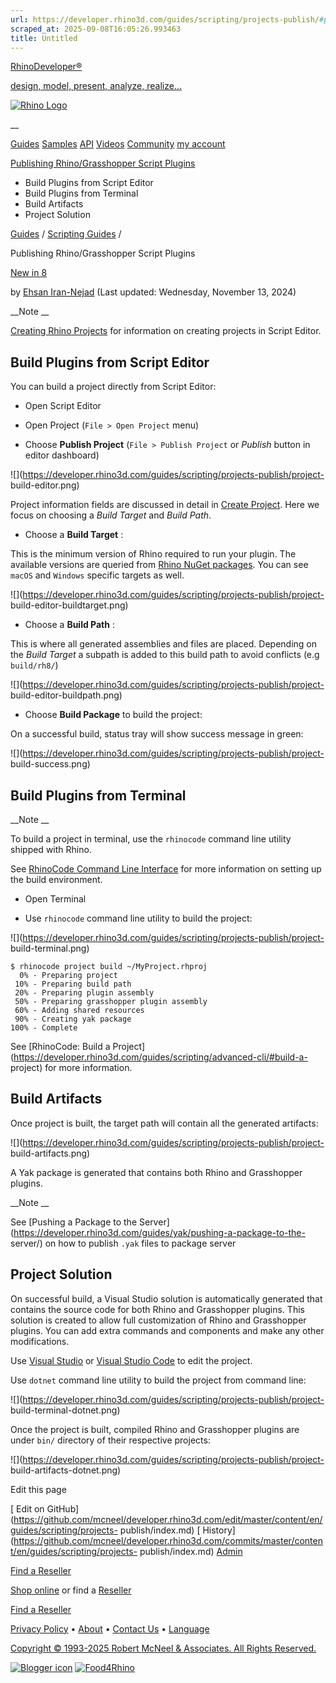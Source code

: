 ```yaml
---
url: https://developer.rhino3d.com/guides/scripting/projects-publish/#project-solution
scraped_at: 2025-09-08T16:05:26.993463
title: Untitled
---
```


[RhinoDeveloper®](/)

[design, model, present, analyze, realize...](/)

[![Rhino Logo](https://developer.rhino3d.com/images/rhinodevlogo.png)](/)

__

[Guides](https://developer.rhino3d.com/guides)
[Samples](https://developer.rhino3d.com/samples)
[API](https://developer.rhino3d.com/api)
[Videos](https://developer.rhino3d.com/videos)
[Community](https://discourse.mcneel.com/c/rhino-developer) [my account
](https://www.rhino3d.com/my-account/ "Manage your account, licenses, and
teams")

[Publishing Rhino/Grasshopper Script
Plugins](https://developer.rhino3d.com/guides/scripting/projects-publish/)

  * Build Plugins from Script Editor
  * Build Plugins from Terminal
  * Build Artifacts
  * Project Solution

[Guides](https://developer.rhino3d.com/en/guides/) / [Scripting
Guides](https://developer.rhino3d.com/en/guides/scripting/) /

Publishing Rhino/Grasshopper Script Plugins

[New in 8](https://developer.rhino3d.com/8/new)

by [Ehsan Iran-Nejad](https://discourse.mcneel.com/u/eirannejad/) (Last
updated: Wednesday, November 13, 2024)

__Note __

[Creating Rhino
Projects](https://developer.rhino3d.com/guides/scripting/projects-create/) for
information on creating projects in Script Editor.

## Build Plugins from Script Editor

You can build a project directly from Script Editor:

  * Open Script Editor

  * Open Project (`File > Open Project` menu)

  * Choose **Publish Project** (`File > Publish Project` or _Publish_ button in editor dashboard)

![](https://developer.rhino3d.com/guides/scripting/projects-publish/project-
build-editor.png)

Project information fields are discussed in detail in [Create
Project](https://developer.rhino3d.com/guides/scripting/projects-create/).
Here we focus on choosing a _Build Target_ and _Build Path_.

  * Choose a **Build Target** :

This is the minimum version of Rhino required to run your plugin. The
available versions are queried from [Rhino NuGet
packages](https://www.nuget.org/profiles/McNeel). You can see `macOS` and
`Windows` specific targets as well.

![](https://developer.rhino3d.com/guides/scripting/projects-publish/project-
build-editor-buildtarget.png)

  * Choose a **Build Path** :

This is where all generated assemblies and files are placed. Depending on the
_Build Target_ a subpath is added to this build path to avoid conflicts (e.g
`build/rh8/`)

![](https://developer.rhino3d.com/guides/scripting/projects-publish/project-
build-editor-buildpath.png)

  * Choose **Build Package** to build the project:

On a successful build, status tray will show success message in green:

![](https://developer.rhino3d.com/guides/scripting/projects-publish/project-
build-success.png)

## Build Plugins from Terminal

__Note __

To build a project in terminal, use the `rhinocode` command line utility
shipped with Rhino.

See [RhinoCode Command Line
Interface](https://developer.rhino3d.com/guides/scripting/advanced-cli/) for
more information on setting up the build environment.

  * Open Terminal

  * Use `rhinocode` command line utility to build the project:

![](https://developer.rhino3d.com/guides/scripting/projects-publish/project-
build-terminal.png)

    
    
    $ rhinocode project build ~/MyProject.rhproj
      0% - Preparing project
     10% - Preparing build path
     20% - Preparing plugin assembly
     50% - Preparing grasshopper plugin assembly
     60% - Adding shared resources
     90% - Creating yak package
    100% - Complete
    

See [RhinoCode: Build a
Project](https://developer.rhino3d.com/guides/scripting/advanced-cli/#build-a-
project) for more information.

## Build Artifacts

Once project is built, the target path will contain all the generated
artifacts:

![](https://developer.rhino3d.com/guides/scripting/projects-publish/project-
build-artifacts.png)

A Yak package is generated that contains both Rhino and Grasshopper plugins.

__Note __

See [Pushing a Package to the
Server](https://developer.rhino3d.com/guides/yak/pushing-a-package-to-the-
server/) on how to publish `.yak` files to package server

## Project Solution

On successful build, a Visual Studio solution is automatically generated that
contains the source code for both Rhino and Grasshopper plugins. This solution
is created to allow full customization of Rhino and Grasshopper plugins. You
can add extra commands and components and make any other modifications.

Use [Visual Studio](https://visualstudio.microsoft.com/) or [Visual Studio
Code](https://code.visualstudio.com/) to edit the project.

Use `dotnet` command line utility to build the project from command line:

![](https://developer.rhino3d.com/guides/scripting/projects-publish/project-
build-terminal-dotnet.png)

Once the project is built, compiled Rhino and Grasshopper plugins are under
`bin/` directory of their respective projects:

![](https://developer.rhino3d.com/guides/scripting/projects-publish/project-
build-artifacts-dotnet.png)

Edit this page

[ Edit on
GitHub](https://github.com/mcneel/developer.rhino3d.com/edit/master/content/en/guides/scripting/projects-
publish/index.md) [
History](https://github.com/mcneel/developer.rhino3d.com/commits/master/content/en/guides/scripting/projects-
publish/index.md) [ Admin](https://developer.rhino3d.com/admin)

[Find a Reseller](https://www.rhino3d.com/sales)

[Shop online](https://www.rhino3d.com/store) or find a
[Reseller](https://www.rhino3d.com/sales)

[Find a Reseller](https://www.rhino3d.com/sales)

[Privacy Policy](https://www.rhino3d.com/privacy) •
[About](https://www.rhino3d.com/mcneel/about) • [Contact
Us](https://www.rhino3d.com/mcneel/contact) • [
Language](https://www.rhino3d.com/language "Change to a different region or
language")

[Copyright © 1993-2025 Robert McNeel & Associates. All Rights
Reserved.](https://www.rhino3d.com/mcneel/about)

[](https://www.facebook.com/McNeelRhinoceros/)
[](https://twitter.com/bobmcneel) [](https://www.linkedin.com/groups/75313/)
[](https://www.youtube.com/user/RhinoGuide/videos) [](https://vimeo.com/rhino)
[![Blogger
icon](https://developer.rhino3d.com/images/blogger.svg)](http://blog.rhino3d.com/)
[![Food4Rhino](https://developer.rhino3d.com/images/f4r_icon_01.svg)](https://www.food4rhino.com)

